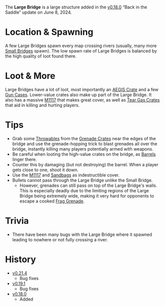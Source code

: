 The **Large Bridge** is a large structure added in the [v0.18.0](https://github.com/HasangerGames/suroi/releases/tag/v0.18.0) “Back in the Saddle” update on June 8, 2024. 
# Location & Spawning
A few Large Bridges spawn every map crossing rivers (usually, many more [Small Bridges](/buildings/small_bridge) spawn). The low spawn rate of Large Bridges is balanced by the high quality of loot found there.
# Loot & More
Large Bridges have a lot of loot, most importantly an [AEGIS Crate](/obstacles/aegis_crate) and a few [Gun Cases](/obstacles/gun_case). Lower-value crates also make up part of the Large Bridge. It also has a massive [M1117](/obstacles/M1117) that makes great cover, as well as [Tear Gas Crates](/obstacles/tear_gas) that aid in killing and hurting players.
# Tips
- Grab some [Throwables](/weapons/throwables) from the [Grenade Crates](/obstacles/grenade_crate) near the edges of the bridge and use the grenade-hopping trick to blast grenades all over the bridge, instantly killing many players potentially armed with weapons. 
- Be careful when looting the high-value crates on the bridge, as [Barrels](/obstacles/barrel) linger there.
- Counter this by damaging (but not destroying) the barrel. When a player gets close to one, shoot it down. 
- Use the [M1117](/obstacles/M1117) and [Sandbags](/obstacles/sandbags) as indestructible cover. 
- Bullets cannot pass through the Large Bridge unlike the Small Bridge.
  - However, grenades can still pass on top of the Large Bridge's walls. This is especially deadly due to the limiting regions of the Large Bridge being extremely wide, making it very hard for opponents to escape a cooked [Frag Grenade](/weapons/throwables/frag_grenade).

# Trivia
- There have been many bugs with the Large Bridge where it spawned leading to nowhere or not fully crossing a river. 

# History
- [v0.21.4](https://github.com/HasangerGames/suroi/releases/tag/v0.21.4)
  - Bug fixes
- [v0.19.1](https://github.com/HasangerGames/suroi/releases/tag/v0.19.1)
  - Bug fixes
- [v0.18.0](https://github.com/HasangerGames/suroi/releases/tag/v0.18.0)
  - Added

